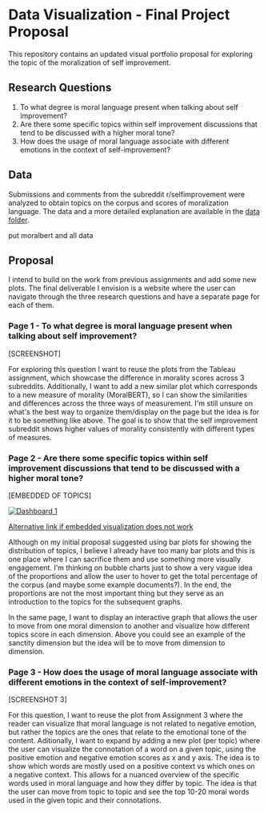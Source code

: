 # Data Visualization - Final Project Proposal

This repository contains an updated visual portfolio proposal for exploring the topic of the moralization of self improvement. 

## Research Questions

1) To what degree is moral language present when talking about self improvement?
2) Are there some specific topics within self improvement discussions that tend to be discussed with a higher moral tone?
3) How does the usage of moral language associate with different emotions in the context of self-improvement?

## Data 

Submissions and comments from the subreddit r/selfimprovement were analyzed to obtain topics on the corpus and scores of moralization language. The data and a more detailed explanation are available in the [data folder](data).

put moralbert
and all data

## Proposal

I intend to build on the work from previous assignments and add some new plots. The final deliverable I envision is a website where the user can navigate through the three research questions and have a separate page for each of them. 

### Page 1 - To what degree is moral language present when talking about self improvement?

[SCREENSHOT]

For exploring this question I want to reuse the plots from the Tableau assignment, which showcase the difference in morality scores across 3 subreddits. Additionally, I want to add a new similar plot which corresponds to a new measure of morality (MoralBERT), so I can show the similarities and differences across the three ways of measurement. I'm still unsure on what's the best way to organize them/display on the page but the idea is for it to be something like above. The goal is to show that the self improvement subreddit shows higher values of morality consistently with different types of measures. 

### Page 2 - Are there some specific topics within self improvement discussions that tend to be discussed with a higher moral tone?


[EMBEDDED OF TOPICS]

<div class='tableauPlaceholder' id='viz1740186577357' style='position: relative'><noscript><a href='#'><img alt='Dashboard 1 ' src='https:&#47;&#47;public.tableau.com&#47;static&#47;images&#47;to&#47;topics_exploration&#47;Dashboard1&#47;1_rss.png' style='border: none' /></a></noscript><object class='tableauViz'  style='display:none;'><param name='host_url' value='https%3A%2F%2Fpublic.tableau.com%2F' /> <param name='embed_code_version' value='3' /> <param name='site_root' value='' /><param name='name' value='topics_exploration&#47;Dashboard1' /><param name='tabs' value='no' /><param name='toolbar' value='yes' /><param name='static_image' value='https:&#47;&#47;public.tableau.com&#47;static&#47;images&#47;to&#47;topics_exploration&#47;Dashboard1&#47;1.png' /> <param name='animate_transition' value='yes' /><param name='display_static_image' value='yes' /><param name='display_spinner' value='yes' /><param name='display_overlay' value='yes' /><param name='display_count' value='yes' /><param name='language' value='en-US' /><param name='filter' value='publish=yes' /></object></div>                <script type='text/javascript'>                    var divElement = document.getElementById('viz1740186577357');                    var vizElement = divElement.getElementsByTagName('object')[0];                    if ( divElement.offsetWidth > 800 ) { vizElement.style.width='1000px';vizElement.style.height='827px';} else if ( divElement.offsetWidth > 500 ) { vizElement.style.width='1000px';vizElement.style.height='827px';} else { vizElement.style.width='100%';vizElement.style.height='727px';}                     var scriptElement = document.createElement('script');                    scriptElement.src = 'https://public.tableau.com/javascripts/api/viz_v1.js';                    vizElement.parentNode.insertBefore(scriptElement, vizElement);                </script>



[Alternative link if embedded visualization does not work](https://public.tableau.com/app/profile/natasha.carpio.castellanos/viz/topics_exploration/Dashboard1?publish=yes)

Although on my initial proposal suggested using bar plots for showing the distribution of topics, I believe I already have too many bar plots and this is one place where I can sacrifice them and use something more visually engagement. I'm thinking on bubble charts just to show a very vague idea of the proportions and allow the user to hover to get the total percentage of the corpus (and maybe some example documents?). In the end, the proportions are not the most important thing but they serve as an introduction to the topics for the subsequent graphs.

In the same page, I want to display an interactive graph that allows the user to move from one moral dimension to another and visualize how different topics score in each dimension. Above you could see an example of the sanctity dimension but the idea will be to move from dimension to dimension. 


### Page 3 - How does the usage of moral language associate with different emotions in the context of self-improvement?


[SCREENSHOT 3] 

For this question, I want to reuse the plot from Assignment 3 where the reader can visualize that moral language is not related to negative emotion, but rather the topics are the ones that relate to the emotional tone of the content. Aditionally, I want to expand by adding a new plot (per topic) where the user can visualize the connotation of a word on a given topic, using the positive emotion and negative emotion scores as x and y axis. The idea is to show which words are mostly used on a positive context vs which ones on a negative context. This allows for a nuanced overview of the specific words used in moral language and how they differ by topic. The idea is that the user can move from topic to topic and see the top 10-20 moral words used in the given topic and their connotations. 






